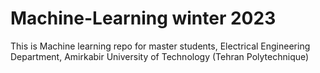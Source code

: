 # Machine-Learning winter 2023
This is Machine learning repo for master students, Electrical Engineering Department, Amirkabir University of Technology (Tehran Polytechnique)
